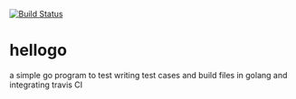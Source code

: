 [![Build Status](https://secure.travis-ci.org/Parag08/hellogo.png?branch=master)](http://travis-ci.org/Parag08/hellogo)
# hellogo
a simple go program to test writing test cases and build files in golang and integrating travis CI 
